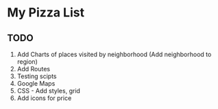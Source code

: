 # My Pizza List


## TODO
1. Add Charts of places visited by neighborhood  (Add neighborhood to region)
2. Add Routes
3. Testing scipts
4. Google Maps 
5. CSS - Add styles, grid 
6. Add icons for price 